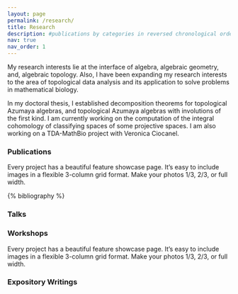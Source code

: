 ```yaml
---
layout: page
permalink: /research/
title: Research
description: #publications by categories in reversed chronological order. generated by jekyll-scholar.
nav: true
nav_order: 1
---
```


My research interests lie at the interface of algebra, algebraic geometry, and, algebraic topology. Also, I have been expanding my research interests to the area of topological data analysis and its application to solve problems in mathematical biology.

In my doctoral thesis, I established decomposition theorems for topological Azumaya algebras, and topological Azumaya algebras with involutions of the first kind. I am currently working on the computation of the integral cohomology of classifying spaces of some projective spaces. I am also working on a TDA-MathBio project with Veronica Ciocanel.

### Publications 
Every project has a beautiful feature showcase page. It’s easy to include images in a flexible 3-column grid format. Make your photos 1/3, 2/3, or full width.

<!-- _pages/research.md -->
<div class="publications">

{% bibliography %}

</div>

### Talks

### Workshops
Every project has a beautiful feature showcase page. It’s easy to include images in a flexible 3-column grid format. Make your photos 1/3, 2/3, or full width.

### Expository Writings
